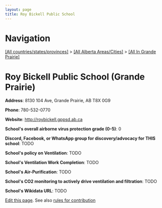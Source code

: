 ```yaml
---
layout: page
title: Roy Bickell Public School
---
```

# Navigation

[[All countries/states/provinces]](../../..) > [[All Alberta Areas/Cities]](../..) > [[All In Grande Prairie]](..)

# Roy Bickell Public School (Grande Prairie)

**Address**: 8130 104 Ave, Grande Prairie, AB T8X 0G9

**Phone**: 780-532-0770

**Website**: <http://roybickell.gppsd.ab.ca>

**School's overall airborne virus protection grade (0-5)**: 0

**Discord, Facebook, or WhatsApp group for discovery/advocacy for THIS school**: TODO

**School's policy on Ventilation**: TODO

**School's Ventilation Work Completion**: TODO

**School's Air-Purification**: TODO

**School's CO2 monitoring to actively drive ventilation and filtration**: TODO

**School's Wikidata URL**: TODO


[Edit this page](https://github.com/ventilate-schools/AB/edit/main/./Grande_Prairie/Roy_Bickell_Public_School.md). See also [rules for contribution](../../../contribution-rules/)